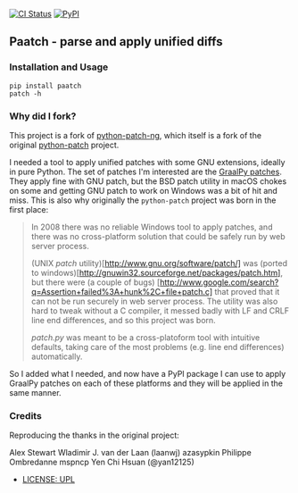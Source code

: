 [![CI Status](https://github.com/timfel/paatch/actions/workflows/workflow.yml/badge.svg)](https://github.com/timfel/paatch/actions/workflows/workflow.yml)
[![PyPI](https://img.shields.io/pypi/v/paatch)](https://pypi.python.org/pypi/paatch)

## Paatch - parse and apply unified diffs

### Installation and Usage

    pip install paatch
    patch -h

### Why did I fork?

This project is a fork of [python-patch-ng](https://github.com/conan-io/python-patch-ng), which itself is a fork of the original [python-patch](https://github.com/techtonik/python-patch) project.

I needed a tool to apply unified patches with some GNU extensions, ideally in pure Python.
The set of patches I'm interested are the [GraalPy patches](https://github.com/oracle/graalpython/tree/master/graalpython/lib-graalpython/patches).
They apply fine with GNU patch, but the BSD patch utility in macOS chokes on some and getting GNU patch to work on Windows was a bit of hit and miss.
This is also why originally the `python-patch` project was born in the first place:

> In 2008 there was no reliable Windows tool to apply patches,
> and there was no cross-platform solution that could be safely
> run by web server process.
> 
> (UNIX *patch* utility)[http://www.gnu.org/software/patch/] was
> (ported to windows)[http://gnuwin32.sourceforge.net/packages/patch.htm],
> but there were (a couple of bugs)
> [http://www.google.com/search?q=Assertion+failed%3A+hunk%2C+file+patch.c]
> that proved that it can not be run securely in web server process.
> The utility was also hard to tweak without a C compiler, it messed
> badly with LF and CRLF line end differences, and so this project
> was born.
> 
> *patch.py* was meant to be a cross-platoform tool with intuitive
> defaults, taking care of the most problems (e.g. line end
> differences) automatically.

So I added what I needed, and now have a PyPI package I can use to apply GraalPy patches on each of these platforms and they will be applied in the same manner.

### Credits

Reproducing the thanks in the original project:

Alex Stewart
Wladimir J. van der Laan (laanwj)
azasypkin
Philippe Ombredanne
mspncp
Yen Chi Hsuan (@yan12125)

* [LICENSE: UPL](LICENSE)

